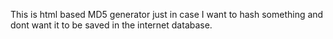 This is html based MD5 generator just in case I want to hash something and dont want it to be saved in the internet database. 
